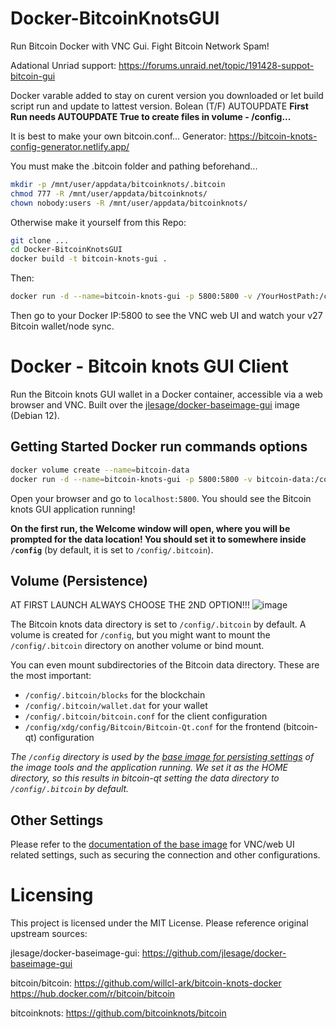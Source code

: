 # Docker-BitcoinKnotsGUI
Run Bitcoin Docker with VNC Gui. Fight Bitcoin Network Spam!

Adational Unriad support: https://forums.unraid.net/topic/191428-suppot-bitcoin-gui

Docker varable added to stay on curent version you downloaded or let build script run and update to lattest version.
Bolean (T/F) AUTOUPDATE
**First Run needs AUTOUPDATE True to create files in volume - /config...**

It is best to make your own bitcoin.conf...
Generator: https://bitcoin-knots-config-generator.netlify.app/

You must make the .bitcoin folder and pathing beforehand...
```bash
mkdir -p /mnt/user/appdata/bitcoinknots/.bitcoin
chmod 777 -R /mnt/user/appdata/bitcoinknots/
chown nobody:users -R /mnt/user/appdata/bitcoinknots/
```

Otherwise make it yourself from this Repo:
```bash
git clone ...
cd Docker-BitcoinKnotsGUI
docker build -t bitcoin-knots-gui .
```
Then:
```bash
docker run -d --name=bitcoin-knots-gui -p 5800:5800 -v /YourHostPath:/config bitcoin-knots-gui
```
Then go to your Docker IP:5800 to see the VNC web UI and watch your v27 Bitcoin wallet/node sync.

# Docker - Bitcoin knots GUI Client

Run the Bitcoin knots GUI wallet in a Docker container, accessible via a web browser and VNC. Built over the [jlesage/docker-baseimage-gui](https://github.com/jlesage/docker-baseimage-gui) image (Debian 12).

## Getting Started Docker run commands options

```bash
docker volume create --name=bitcoin-data
docker run -d --name=bitcoin-knots-gui -p 5800:5800 -v bitcoin-data:/config bitcoin-knots-gui
```

Open your browser and go to `localhost:5800`. You should see the Bitcoin knots GUI application running!

**On the first run, the Welcome window will open, where you will be prompted for the data location!
You should set it to somewhere inside `/config`** (by default, it is set to `/config/.bitcoin`).

## Volume (Persistence)

AT FIRST LAUNCH ALWAYS CHOOSE THE 2ND OPTION!!!
![image](https://github.com/user-attachments/assets/a20cc3ec-8af6-40a9-bb6a-cd9019157a87)


The Bitcoin knots data directory is set to `/config/.bitcoin` by default. A volume is created for `/config`,
but you might want to mount the `/config/.bitcoin` directory on another volume or bind mount.

You can even mount subdirectories of the Bitcoin data directory. These are the most important:
- `/config/.bitcoin/blocks` for the blockchain
- `/config/.bitcoin/wallet.dat` for your wallet
- `/config/.bitcoin/bitcoin.conf` for the client configuration
- `/config/xdg/config/Bitcoin/Bitcoin-Qt.conf` for the frontend (bitcoin-qt) configuration

_The `/config` directory is used by the [base image for persisting settings](https://github.com/jlesage/docker-baseimage-gui#config-directory)
of the image tools and the application running. We set it as the HOME directory, so this results in bitcoin-qt
setting the data directory to `/config/.bitcoin` by default._

## Other Settings

Please refer to the [documentation of the base image](https://github.com/jlesage/docker-baseimage-gui) for
VNC/web UI related settings, such as securing the connection and other configurations.

# Licensing

This project is licensed under the MIT License. Please reference original upstream sources:

jlesage/docker-baseimage-gui:
https://github.com/jlesage/docker-baseimage-gui

bitcoin/bitcoin:
https://github.com/willcl-ark/bitcoin-knots-docker   
https://hub.docker.com/r/bitcoin/bitcoin

bitcoinknots:
https://github.com/bitcoinknots/bitcoin
